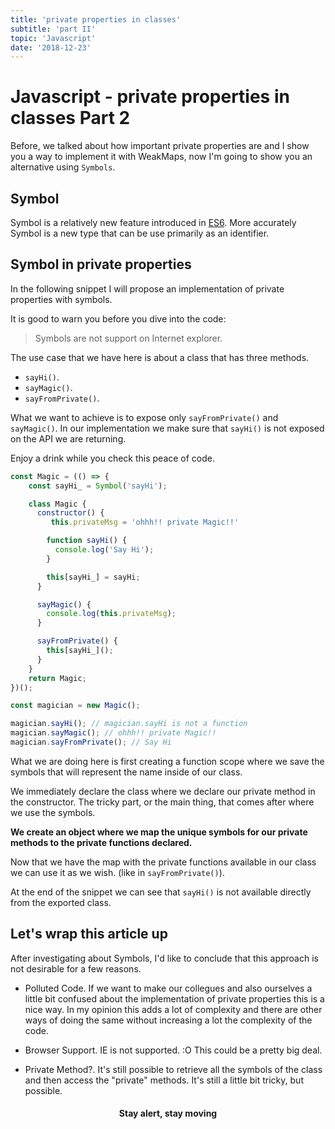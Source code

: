 ```yaml
---
title: 'private properties in classes'
subtitle: 'part II'
topic: 'Javascript'
date: '2018-12-23'
---
```


# Javascript - private properties in classes Part 2

Before, we talked about how important private properties are and I show you a way to implement it with WeakMaps, now I'm going to show you an alternative using `Symbols`.

## Symbol

Symbol is a relatively new feature introduced in [ES6](https://developer.mozilla.org/es/docs/Web/JavaScript/Referencia/Objetos_globales/Symbol).
More accurately Symbol is a new type that can be use primarily as an identifier.

## Symbol in private properties

In the following snippet I will propose an implementation of private properties with symbols.

It is good to warn you before you dive into the code:
> Symbols are not support on Internet explorer.
 
 The use case that we have here is about a class that has three methods.
   - `sayHi()`.
   - `sayMagic()`.
   - `sayFromPrivate()`.
    
What we want to achieve is to expose  only `sayFromPrivate()` and `sayMagic()`. In our implementation we make sure that `sayHi()` is not exposed on the API we are returning.

Enjoy a drink while you check this peace of code.
    
```javascript
const Magic = (() => {
    const sayHi_ = Symbol('sayHi');

    class Magic {
      constructor() {
         this.privateMsg = 'ohhh!! private Magic!!'

        function sayHi() {
          console.log('Say Hi');
        }

        this[sayHi_] = sayHi;
      }

      sayMagic() {
        console.log(this.privateMsg);
      }

      sayFromPrivate() {
        this[sayHi_]();
      }
    }
    return Magic;
})();

const magician = new Magic();

magician.sayHi(); // magician.sayHi is not a function
magician.sayMagic(); // ohhh!! private Magic!!
magician.sayFromPrivate(); // Say Hi
```
What we are doing here is first creating a function scope where we save the symbols that will represent the name inside of our class.

We immediately declare the class where we declare our private method in the constructor. The tricky part, or the main thing, that comes after where we use the symbols.

**We create an object where we map the unique symbols for our private methods to the private functions declared.**

Now that we have the map with the private functions available in our class we can use it as we wish. (like in `sayFromPrivate()`).

At the end of the snippet we can see that `sayHi()` is not available directly from the exported class.

## Let's wrap this article up

After investigating about Symbols, I'd like to conclude that this approach is not desirable for a few reasons.
 - Polluted Code. If we want to make our collegues and also ourselves a little bit confused about the implementation of private properties this is a nice way. In my opinion this adds a lot of complexity and there are other ways of doing the same without increasing a lot the complexity of the code.
 
 - Browser Support. IE is not supported. :O This could be a pretty big deal.
 
 - Private Method?. It's still possible to retrieve all the symbols of the class and then access the "private" methods. It's still a little bit tricky, but possible.
 
 <h4 align="center" styles="text-weight: bold">
  Stay alert, stay moving
</h4>
 
 
